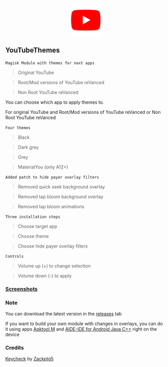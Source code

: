 <p align="center">
<img width="100" height="100" src="/assets/YouTube.png">
</p>

## YouTubeThemes
`Magisk Module with themes for next apps`
> Original YouTube

> Root/Mod versions of YouTube reVanced

> Non Root YouTube reVanced

You can choose which app to apply themes to.

For original YouTube and Root/Mod versions of YouTube reVanced or Non Root YouTube reVanced

`Four themes`
> Black

> Dark grey

> Grey

> MaterialYou (only A12+)

`Added patch to hide payer overlay filters`
> Removed quick seek background overlay

> Removed tap bloom background overlay

> Removed tap bloom animations

`Three installation steps`

> Choose target app

> Choose theme

> Choose hide payer overlay filters

`Controls`

> Volume up (+) to change selection

> Volume down (-) to apply

### [Screenshots](/assets/screenshot.md)

### Note
You can download the latest version in the [releases](https://github.com/PycmShoma/YouTubeThemes/releases/latest) tab

If you want to build your own module with changes in overlays, you can do it using apps [Apktool M](https://maximoff.su/apktool/?lang=en) and [AIDE-IDE for Android Java C++](https://play.google.com/store/apps/details?id=com.aide.ui) right on the device


### Credits
[Keycheck](https://github.com/Zackptg5/Keycheck) by [Zackptg5](https://github.com/Zackptg5)

